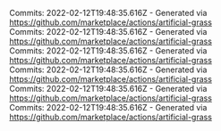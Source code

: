Commits: 2022-02-12T19:48:35.616Z - Generated via https://github.com/marketplace/actions/artificial-grass
<br>
Commits: 2022-02-12T19:48:35.616Z - Generated via https://github.com/marketplace/actions/artificial-grass
<br>
Commits: 2022-02-12T19:48:35.616Z - Generated via https://github.com/marketplace/actions/artificial-grass
<br>
Commits: 2022-02-12T19:48:35.616Z - Generated via https://github.com/marketplace/actions/artificial-grass
<br>
Commits: 2022-02-12T19:48:35.616Z - Generated via https://github.com/marketplace/actions/artificial-grass
<br>
Commits: 2022-02-12T19:48:35.616Z - Generated via https://github.com/marketplace/actions/artificial-grass
<br>
